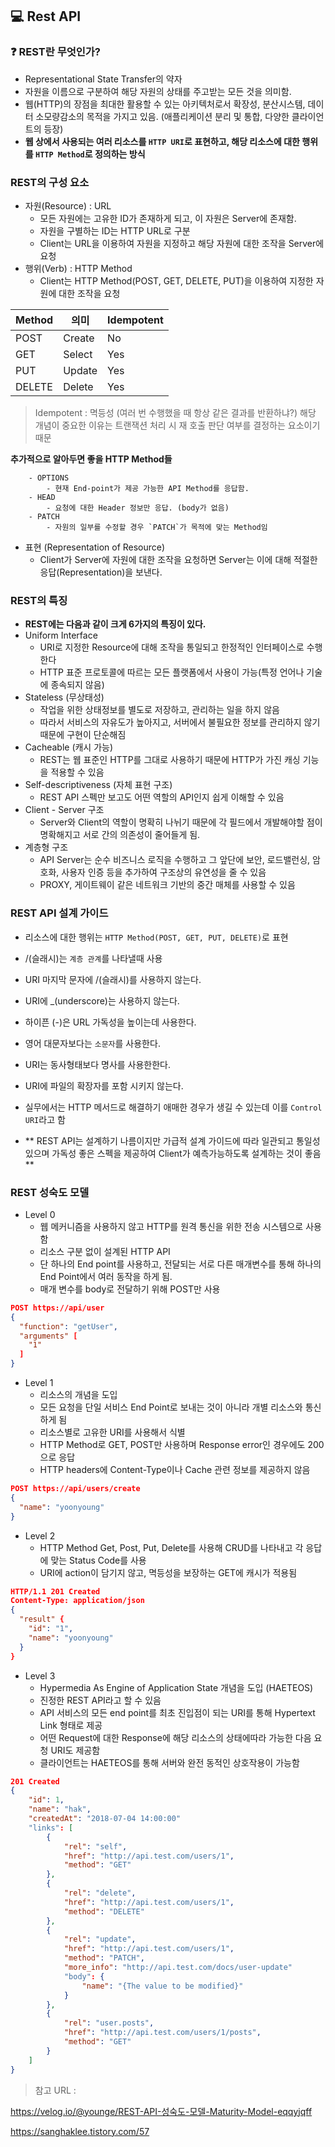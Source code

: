 ## 💻 Rest API
### ❓ REST란 무엇인가?
- Representational State Transfer의 약자
- 자원을 이름으로 구분하여 해당 자원의 상태를 주고받는 모든 것을 의미함.
- 웹(HTTP)의 장점을 최대한 활용할 수 있는 아키텍처로서 확장성, 분산시스템, 데이터 소모량감소의 목적을 가지고 있음. (애플리케이션 분리 및 통합, 다양한 클라이언트의 등장)
- **웹 상에서 사용되는 여러 리소스를 `HTTP URI`로 표현하고, 해당 리소스에 대한 행위를 `HTTP Method`로 정의하는 방식**

### REST의 구성 요소
- 자원(Resource) : URL
    - 모든 자원에는 고유한 ID가 존재하게 되고, 이 자원은 Server에 존재함.
    - 자원을 구별하는 ID는 HTTP URL로 구분
    - Client는 URL을 이용하여 자원을 지정하고 해당 자원에 대한 조작을 Server에 요청
- 행위(Verb) : HTTP Method
    - Client는 HTTP Method(POST, GET, DELETE, PUT)을 이용하여 지정한 자원에 대한 조작을 요청
   
 
Method | 의미 | Idempotent
 ----|----|----
 POST | Create | No
 GET | Select | Yes
 PUT | Update | Yes
 DELETE | Delete | Yes
> Idempotent : 멱등성 (여러 번 수행했을 때 항상 같은 결과를 반환하냐?) 해당 개념이 중요한 이유는 트랜잭션 처리 시 재 호출 판단 여부를 결정하는 요소이기 때문


**추가적으로 알아두면 좋을 HTTP Method들**
```
    - OPTIONS
        - 현재 End-point가 제공 가능한 API Method를 응답함.
    - HEAD
        - 요청에 대한 Header 정보만 응답. (body가 없음)
    - PATCH
        - 자원의 일부를 수정할 경우 `PATCH`가 목적에 맞는 Method임
```    

- 표현 (Representation of Resource)
    - Client가 Server에 자원에 대한 조작을 요청하면 Server는 이에 대해 적절한 응답(Representation)을 보낸다.

### REST의 특징
- **REST에는 다음과 같이 크게 6가지의 특징이 있다.**
- Uniform Interface
     - URI로 지정한 Resource에 대해 조작을 통일되고 한정적인 인터페이스로 수행한다
     - HTTP 표준 프로토콜에 따르는 모든 플랫폼에서 사용이 가능(특정 언어나 기술에 종속되지 않음)
- Stateless (무상태성)
    - 작업을 위한 상태정보를 별도로 저장하고, 관리하는 일을 하지 않음
    - 따라서 서비스의 자유도가 높아지고, 서버에서 불필요한 정보를 관리하지 않기 때문에 구현이 단순해짐
- Cacheable (캐시 가능)
    - REST는 웹 표준인 HTTP를 그대로 사용하기 때문에 HTTP가 가진 캐싱 기능을 적용할 수 있음
- Self-descriptiveness (자체 표현 구조)
    - REST API 스펙만 보고도 어떤 역할의 API인지 쉽게 이해할 수 있음
- Client - Server 구조
    - Server와 Client의 역할이 명확히 나뉘기 때문에 각 필드에서 개발해야할 점이 명확해지고 서로 간의 의존성이 줄어들게 됨.
- 계층형 구조
    - API Server는 순수 비즈니스 로직을 수행하고 그 앞단에 보안, 로드밸런싱, 암호화, 사용자 인증 등을 추가하여 구조상의 유연성을 줄 수 있음
    - PROXY, 게이트웨이 같은 네트워크 기반의 중간 매체를 사용할 수 있음

### REST API 설계 가이드
- 리소스에 대한 행위는 `HTTP Method(POST, GET, PUT, DELETE)`로 표현
-  /(슬래시)는 `계층 관계`를 나타낼때 사용
- URI 마지막 문자에 /(슬래시)를 사용하지 않는다.
- URI에 _(underscore)는 사용하지 않는다.
- 하이픈 (-)은 URL 가독성을 높이는데 사용한다.
- 영어 대문자보다는 `소문자`를 사용한다.
- URI는 동사형태보다 명사를 사용한한다.
- URI에 파일의 확장자를 포함 시키지 않는다.
- 실무에서는 HTTP 메서드로 해결하기 애매한 경우가 생길 수 있는데 이를 `Control URI`라고 함

- ** REST API는 설계하기 나름이지만 가급적 설계 가이드에 따라 일관되고 통일성있으며 가독성 좋은 스펙을 제공하여 Client가 예측가능하도록 설계하는 것이 좋음 **

### REST 성숙도 모델
- Level 0
    - 웹 메커니즘을 사용하지 않고 HTTP를 원격 통신을 위한 전송 시스템으로 사용함
    - 리소스 구분 없이 설계된 HTTP API
    - 단 하나의 End point를 사용하고, 전달되는 서로 다른 매개변수를 통해 하나의 End Point에서 여러 동작을 하게 됨.
    - 매개 변수를 body로 전달하기 위해 POST만 사용
```json
POST https://api/user
{
  "function": "getUser",
  "arguments" [
    "1"
  ]
}
```

- Level 1
    - 리소스의 개념을 도입
    - 모든 요청을 단일 서비스 End Point로 보내는 것이 아니라 개별 리소스와 통신하게 됨
    - 리소스별로 고유한 URI를 사용해서 식별
    - HTTP Method로 GET, POST만 사용하며 Response error인 경우에도 200으로 응답
    - HTTP headers에 Content-Type이나 Cache 관련 정보를 제공하지 않음
```json
POST https://api/users/create
{
  "name": "yoonyoung"
}
```

- Level 2
    - HTTP Method Get, Post, Put, Delete를 사용해 CRUD를 나타내고 각 응답에 맞는 Status Code를 사용
    - URI에 action이 담기지 않고, 멱등성을 보장하는 GET에 캐시가 적용됨
```json
HTTP/1.1 201 Created
Content-Type: application/json
{
  "result" {
    "id": "1",
    "name": "yoonyoung"
  }
}
```

- Level 3
    - Hypermedia As Engine of Application State 개념을 도입 (HAETEOS)
    - 진정한 REST API라고 할 수 있음
    - API 서비스의 모든 end point를 최초 진입점이 되는 URI를 통해 Hypertext Link 형태로 제공
    - 어떤 Request에 대한 Response에 해당 리소스의 상태에따라 가능한 다음 요청 URI도 제공함
    - 클라이언트는 HAETEOS를 통해 서버와 완전 동적인 상호작용이 가능함
```json
201 Created
{
    "id": 1,
    "name": "hak",
    "createdAt": "2018-07-04 14:00:00"
    "links": [
        {
            "rel": "self",
            "href": "http://api.test.com/users/1",
            "method": "GET"
        },
        {
            "rel": "delete",
            "href": "http://api.test.com/users/1",
            "method": "DELETE"
        },
        {
            "rel": "update",
            "href": "http://api.test.com/users/1",
            "method": "PATCH",
            "more_info": "http://api.test.com/docs/user-update"
            "body": {
                "name": "{The value to be modified}"
            }
        },
        {
            "rel": "user.posts",
            "href": "http://api.test.com/users/1/posts",
            "method": "GET"
        }
    ]
}
```


> 참고 URL : 

https://velog.io/@younge/REST-API-성숙도-모델-Maturity-Model-eqqyjqff

https://sanghaklee.tistory.com/57
   